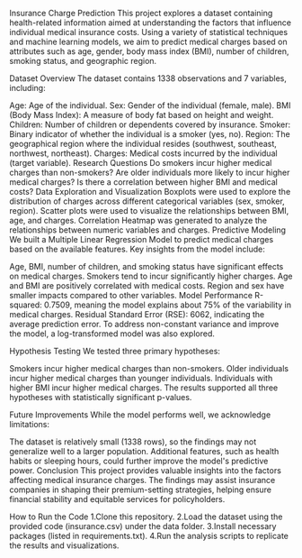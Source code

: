 Insurance Charge Prediction
This project explores a dataset containing health-related information aimed at understanding the factors that influence individual medical insurance costs. Using a variety of statistical techniques and machine learning models, we aim to predict medical charges based on attributes such as age, gender, body mass index (BMI), number of children, smoking status, and geographic region.

Dataset Overview
The dataset contains 1338 observations and 7 variables, including:

Age: Age of the individual.
Sex: Gender of the individual (female, male).
BMI (Body Mass Index): A measure of body fat based on height and weight.
Children: Number of children or dependents covered by insurance.
Smoker: Binary indicator of whether the individual is a smoker (yes, no).
Region: The geographical region where the individual resides (southwest, southeast, northwest, northeast).
Charges: Medical costs incurred by the individual (target variable).
Research Questions
Do smokers incur higher medical charges than non-smokers?
Are older individuals more likely to incur higher medical charges?
Is there a correlation between higher BMI and medical costs?
Data Exploration and Visualization
Boxplots were used to explore the distribution of charges across different categorical variables (sex, smoker, region).
Scatter plots were used to visualize the relationships between BMI, age, and charges.
Correlation Heatmap was generated to analyze the relationships between numeric variables and charges.
Predictive Modeling
We built a Multiple Linear Regression Model to predict medical charges based on the available features. Key insights from the model include:

Age, BMI, number of children, and smoking status have significant effects on medical charges.
Smokers tend to incur significantly higher charges.
Age and BMI are positively correlated with medical costs.
Region and sex have smaller impacts compared to other variables.
Model Performance
R-squared: 0.7509, meaning the model explains about 75% of the variability in medical charges.
Residual Standard Error (RSE): 6062, indicating the average prediction error.
To address non-constant variance and improve the model, a log-transformed model was also explored.

Hypothesis Testing
We tested three primary hypotheses:

Smokers incur higher medical charges than non-smokers.
Older individuals incur higher medical charges than younger individuals.
Individuals with higher BMI incur higher medical charges.
The results supported all three hypotheses with statistically significant p-values.

Future Improvements
While the model performs well, we acknowledge limitations:

The dataset is relatively small (1338 rows), so the findings may not generalize well to a larger population.
Additional features, such as health habits or sleeping hours, could further improve the model's predictive power.
Conclusion
This project provides valuable insights into the factors affecting medical insurance charges. The findings may assist insurance companies in shaping their premium-setting strategies, helping ensure financial stability and equitable services for policyholders.

How to Run the Code
1.Clone this repository.
2.Load the dataset using the provided code (insurance.csv) under the data folder.
3.Install necessary packages (listed in requirements.txt).
4.Run the analysis scripts to replicate the results and visualizations.
